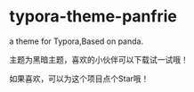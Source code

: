 # typora-theme-panfrie

a theme for Typora,Based on panda.

主题为黑暗主题，喜欢的小伙伴可以下载试一试哦！

如果喜欢，可以为这个项目点个Star哦！
